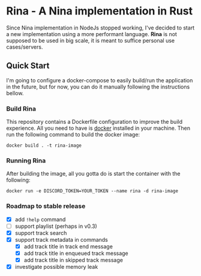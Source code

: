 # Rina - A Nina implementation in Rust

Since Nina implementation in NodeJs stopped working, I've decided to start a new implementation using a more performant language. **Rina** is not supposed to be used in big scale, it is meant to suffice personal use cases/servers.

## Quick Start

I'm going to configure a docker-compose to easily build/run the application in the future, but for now, you can do it manually following the instructions bellow.

### Build Rina

This repository contains a Dockerfile configuration to improve the build experience. All you need to have is [docker](https://www.docker.com/) installed in your machine. Then run the following command to build the docker image:

```console
docker build . -t rina-image
```

### Running Rina

After building the image, all you gotta do is start the container with the following:

```console
docker run -e DISCORD_TOKEN=YOUR_TOKEN --name rina -d rina-image
```

### Roadmap to stable release

- [x] add `!help` command
- [ ] support playlist (perhaps in v0.3)
- [x] support track search
- [x] support track metadata in commands
  - [x] add track title in track end message
  - [x] add track title in enqueued track message 
  - [x] add track title in skipped track message
- [x] investigate possible memory leak
